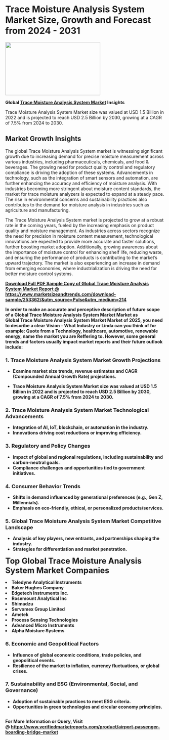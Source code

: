 <H1>Trace Moisture Analysis System Market Size, Growth and Forecast from 2024 - 2031</H1><img class="aligncenter size-medium wp-image-584254" src="https://thirdeyenews.in/wp-content/uploads/2024/09/Global-Market-Research-300x168.jpeg" alt="" width="300" height="168" /><p><strong>Global&nbsp;<a href="https://www.marketsizeandtrends.com/download-sample/253362/&amp;utm_source=Pulse&amp;utm_medium=214">Trace Moisture Analysis System Market</a> Insights</strong></p><p>Trace Moisture Analysis System Market size was valued at USD 1.5 Billion in 2022 and is projected to reach USD 2.5 Billion by 2030, growing at a CAGR of 7.5% from 2024 to 2030.</p><p><h2>Market Growth Insights</h2> <p>The global Trace Moisture Analysis System market is witnessing significant growth due to increasing demand for precise moisture measurement across various industries, including pharmaceuticals, chemicals, and food & beverages. The growing need for product quality control and regulatory compliance is driving the adoption of these systems. Advancements in technology, such as the integration of smart sensors and automation, are further enhancing the accuracy and efficiency of moisture analysis. With industries becoming more stringent about moisture content standards, the market for trace moisture analyzers is expected to expand at a steady pace. The rise in environmental concerns and sustainability practices also contributes to the demand for moisture analysis in industries such as agriculture and manufacturing.</p> <p><strong><a href="#"></a></strong></p> <p>The Trace Moisture Analysis System market is projected to grow at a robust rate in the coming years, fueled by the increasing emphasis on product quality and moisture management. As industries across sectors recognize the need for precision in moisture content measurement, technological innovations are expected to provide more accurate and faster solutions, further boosting market adoption. Additionally, growing awareness about the importance of moisture control for enhancing shelf life, reducing waste, and ensuring the performance of products is contributing to the market’s upward trajectory. The market is also experiencing an increase in demand from emerging economies, where industrialization is driving the need for better moisture control systems.</p> <p><strong><a href="#"></p><p><span class=""><strong>Download Full PDF Sample Copy of Global Trace Moisture Analysis System Market Report</strong> @ <a href="https://www.marketsizeandtrends.com/download-sample/253362/&amp;utm_source=Pulse&amp;utm_medium=214" target="_blank">https://www.marketsizeandtrends.com/download-sample/253362/&amp;utm_source=Pulse&amp;utm_medium=214</a></span></p><p>In order to make an accurate and perceptive description of future scope of a Global&nbsp;Trace Moisture Analysis System Market Market as Global&nbsp;Trace Moisture Analysis System Market Market of 2025, you need to describe a clear Vision &ndash; What Industry or Linda can you think of for example: Quote from a Technology, healthcare, automotive, renewable energy, name the market you are Reffering to. However, some general trends and factors usually impact market reports and their future outlook include:</p><h3>1.&nbsp;<strong>Trace Moisture Analysis System Market Growth Projections</strong></h3><ul><li>Examine market size trends, revenue estimates and CAGR (Compounded Annual Growth Rate) projections.</li><li><p>Trace Moisture Analysis System Market size was valued at USD 1.5 Billion in 2022 and is projected to reach USD 2.5 Billion by 2030, growing at a CAGR of 7.5% from 2024 to 2030.</p></li></ul><h3>2.&nbsp;<strong>Trace Moisture Analysis System Market Technological Advancements</strong></h3><ul><li>Integration of AI, IoT, blockchain, or automation in the industry.</li><li>Innovations driving cost reductions or improving efficiency.</li></ul><h3>3.&nbsp;<strong>Regulatory and Policy Changes</strong></h3><ul><li>Impact of global and regional regulations, including sustainability and carbon-neutral goals.</li><li>Compliance challenges and opportunities tied to government initiatives.</li></ul><h3>4.&nbsp;<strong>Consumer Behavior Trends</strong></h3><ul><li>Shifts in demand influenced by generational preferences (e.g., Gen Z, Millennials).</li><li>Emphasis on eco-friendly, ethical, or personalized products/services.</li></ul><h3>5.&nbsp;<strong>Global Trace Moisture Analysis System Market Competitive Landscape</strong></h3><ul><li>Analysis of key players, new entrants, and partnerships shaping the industry.</li><li>Strategies for differentiation and market penetration.</li></ul><p data-pm-slice="1 1 []"><span style="color: inherit; font-family: inherit; font-size: 25px;">Top Global Trace Moisture Analysis System Market Companies</span></p><div class="" data-test-id=""><p><li>Teledyne Analytical Instruments</li><li> Baker Hughes Company</li><li> Edgetech Instruments Inc.</li><li> Rosemount Analytical Inc</li><li> Shimadzu</li><li> Servomex Group Limited</li><li> Ametek</li><li> Process Sensing Technologies</li><li> Advanced Micro Instruments</li><li> Alpha Moisture Systems</li></p></div><h3>6.&nbsp;<strong>Economic and Geopolitical Factors</strong></h3><ul><li>Influence of global economic conditions, trade policies, and geopolitical events.</li><li>Resilience of the market to inflation, currency fluctuations, or global crises.</li></ul><h3>7.&nbsp;<strong>Sustainability and ESG (Environmental, Social, and Governance)</strong></h3><ul><li>Adoption of sustainable practices to meet ESG criteria.</li><li>Opportunities in green technologies and circular economy principles.</li></ul><h2><strong style="font-size: 14px;">For More Information or Query, Visit @&nbsp;</strong><a style="background-color: #ffffff; font-size: 14px;" href="https://www.marketsizeandtrends.com/report/trace-moisture-analysis-system-market/" target="_blank">https://www.verifiedmarketreports.com/product/airport-passenger-boarding-bridge-market</a></h2>
